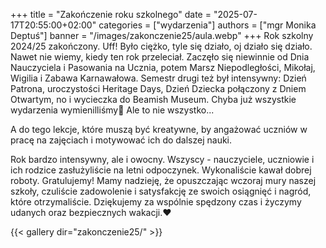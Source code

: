 +++
title = "Zakończenie roku szkolnego"
date = "2025-07-17T20:55:00+02:00"
categories = ["wydarzenia"]
authors = ["mgr Monika Deptuś"]
banner = "/images/zakonczenie25/aula.webp"
+++
Rok szkolny 2024/25 zakończony. Uff! Było ciężko, tyle się działo, oj działo się działo. 
Nawet nie wiemy, kiedy ten rok przeleciał. Zaczęło się niewinnie od Dnia Nauczyciela i Pasowania na Ucznia, potem Marsz Niepodległości, Mikołaj, Wigilia i Zabawa Karnawałowa. Semestr drugi też był intensywny: Dzień Patrona, uroczystości Heritage Days, Dzień Dziecka połączony z Dniem Otwartym, no i wycieczka do Beamish Museum. Chyba już wszystkie wydarzenia wymienilliśmy🤔 Ale to nie wszystko...

A do tego lekcje, które muszą być kreatywne, by angażować uczniów w pracę na zajęciach i motywować ich do dalszej nauki.

Rok bardzo intensywny, ale i owocny. Wszyscy - nauczyciele, uczniowie i ich rodzice zasłużyliście na letni odpoczynek. Wykonaliście kawał dobrej roboty. Gratulujemy! Mamy nadzieję, że opuszczając wczoraj mury naszej szkoły, czuliście zadowolenie i satysfakcję ze swoich osiągnięć i nagród, które otrzymaliście. 
Dziękujemy za wspólnie spędzony czas i życzymy udanych oraz bezpiecznych wakacji.❤

{{< gallery dir="zakonczenie25/" >}}